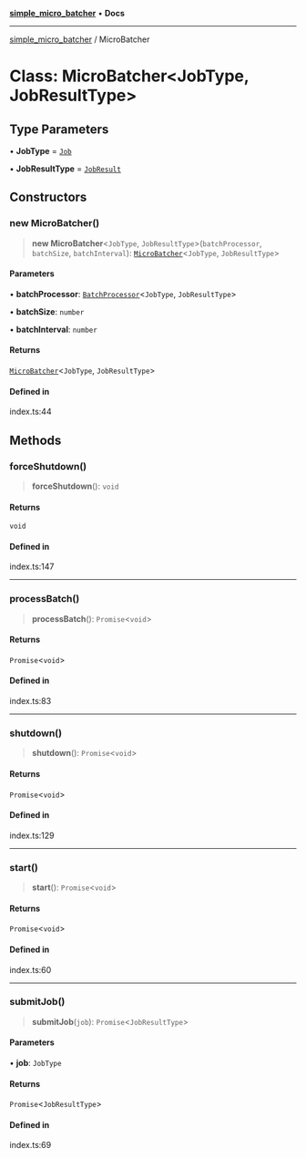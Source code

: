 [**simple_micro_batcher**](../README.md) • **Docs**

***

[simple_micro_batcher](../globals.md) / MicroBatcher

# Class: MicroBatcher\<JobType, JobResultType\>

## Type Parameters

• **JobType** = [`Job`](../type-aliases/Job.md)

• **JobResultType** = [`JobResult`](../type-aliases/JobResult.md)

## Constructors

### new MicroBatcher()

> **new MicroBatcher**\<`JobType`, `JobResultType`\>(`batchProcessor`, `batchSize`, `batchInterval`): [`MicroBatcher`](MicroBatcher.md)\<`JobType`, `JobResultType`\>

#### Parameters

• **batchProcessor**: [`BatchProcessor`](../interfaces/BatchProcessor.md)\<`JobType`, `JobResultType`\>

• **batchSize**: `number`

• **batchInterval**: `number`

#### Returns

[`MicroBatcher`](MicroBatcher.md)\<`JobType`, `JobResultType`\>

#### Defined in

index.ts:44

## Methods

### forceShutdown()

> **forceShutdown**(): `void`

#### Returns

`void`

#### Defined in

index.ts:147

***

### processBatch()

> **processBatch**(): `Promise`\<`void`\>

#### Returns

`Promise`\<`void`\>

#### Defined in

index.ts:83

***

### shutdown()

> **shutdown**(): `Promise`\<`void`\>

#### Returns

`Promise`\<`void`\>

#### Defined in

index.ts:129

***

### start()

> **start**(): `Promise`\<`void`\>

#### Returns

`Promise`\<`void`\>

#### Defined in

index.ts:60

***

### submitJob()

> **submitJob**(`job`): `Promise`\<`JobResultType`\>

#### Parameters

• **job**: `JobType`

#### Returns

`Promise`\<`JobResultType`\>

#### Defined in

index.ts:69
